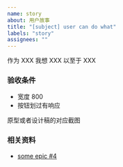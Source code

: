 ```yaml
---
name: story
about: 用户故事
title: "[subject] user can do what"
labels: "story"
assignees: ""
---
```


<!--
  将故事用一句话描述清楚，如有必要配上对应的验收条件。
-->

作为 XXX
我想 XXX
以至于 XXX

### 验收条件

<!--
  如果有额外的验收条件，建议在评论中补充，并让执行者知晓这个动态。
-->

- 宽度 800
- 按钮划过有响应

原型或者设计稿的对应截图

<!--
  为了方便 CM 更快速定位，可以放上原型或者设计稿的截图。
  如果原型和设计稿有变动，在评论中补充，并让执行者知晓这个动态。
-->

### 相关资料

- [some epic #4](https://github.com/adventurer-tech/roadmap/issues/4)
